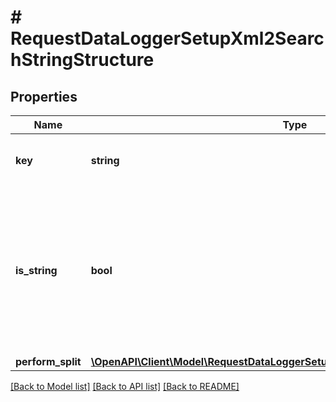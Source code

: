 # # RequestDataLoggerSetupXml2SearchStringStructure

## Properties

Name | Type | Description | Notes
------------ | ------------- | ------------- | -------------
**key** | **string** | XML key containing parent attribute | 
**is_string** | **bool** | Flag for selecting if parent value is the entire string contained in the provided XML Key.  If set to true performSplit must be defined | 
**perform_split** | [**\OpenAPI\Client\Model\RequestDataLoggerSetupXml2SearchStringStructureSplit[]**](RequestDataLoggerSetupXml2SearchStringStructureSplit.md) |  | 

[[Back to Model list]](../../README.md#documentation-for-models) [[Back to API list]](../../README.md#documentation-for-api-endpoints) [[Back to README]](../../README.md)


